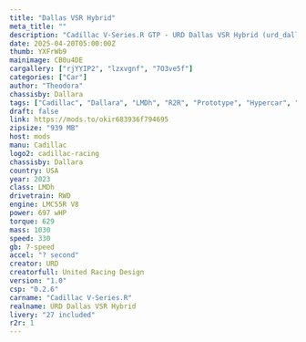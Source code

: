 ```yaml
---
title: "Dallas VSR Hybrid"
meta_title: ""
description: "Cadillac V-Series.R GTP - URD Dallas VSR Hybrid (urd_dallas_vsr_hybrid) by URD"
date: 2025-04-20T05:00:00Z
thumb: YXFrWb9
mainimage: CB0u4DE
cargallery: ["rjYYIP2", "lzxvgnf", "7O3ve5f"]
categories: ["Car"]
author: "Theodora"
chassisby: Dallara
tags: ["Cadillac", "Dallara", "LMDh", "R2R", "Prototype", "Hypercar", "Le mans Prototype", "URD", "USA", "2023"]
draft: false
link: https://mods.to/okir683936f794695
zipsize: "939 MB"
host: mods
manu: Cadillac
logo2: cadillac-racing
chassisby: Dallara
country: USA
year: 2023
class: LMDh
drivetrain: RWD
engine: LMC55R V8
power: 697 wHP
torque: 629
mass: 1030
speed: 330
gb: 7-speed
accel: "? second"
creator: URD
creatorfull: United Racing Design
version: "1.0"
csp: "0.2.6"
carname: "Cadillac V-Series.R"
realname: URD Dallas VSR Hybrid
livery: "27 included"
r2r: 1
---
```

